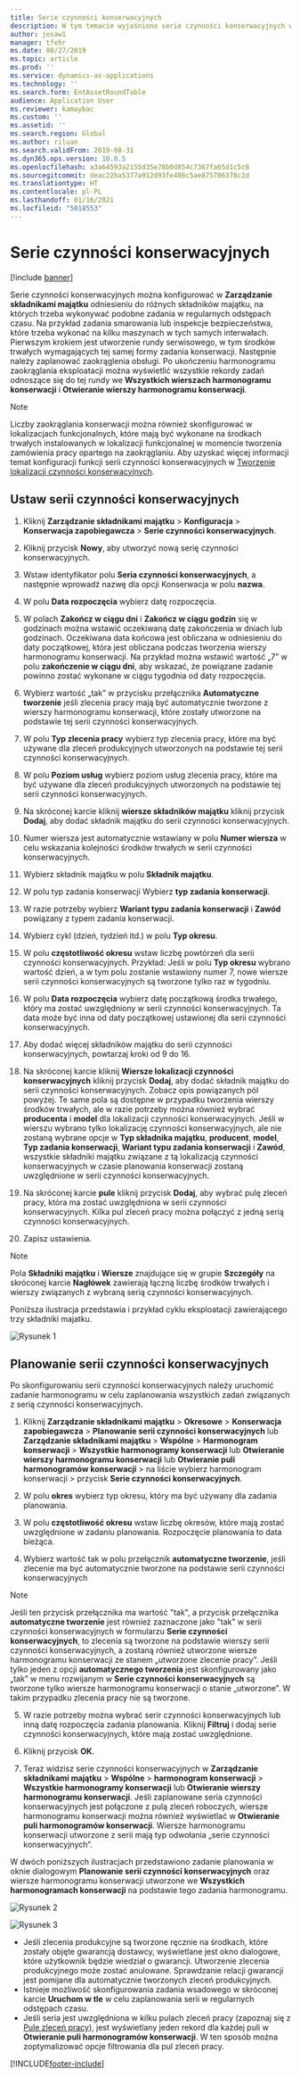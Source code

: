 ```yaml
---
title: Serie czynności konserwacyjnych
description: W tym temacie wyjaśniono serie czynności konserwacyjnych w module Zarządzanie składnikami majątku.
author: josaw1
manager: tfehr
ms.date: 08/27/2019
ms.topic: article
ms.prod: ''
ms.service: dynamics-ax-applications
ms.technology: ''
ms.search.form: EntAssetRoundTable
audience: Application User
ms.reviewer: kamaybac
ms.custom: ''
ms.assetid: ''
ms.search.region: Global
ms.author: riluan
ms.search.validFrom: 2019-08-31
ms.dyn365.ops.version: 10.0.5
ms.openlocfilehash: a3a64593a2155d35e78b0d854c7367fa65d1c5c8
ms.sourcegitcommit: deac22ba5377a912d93fe408c5ae875706378c2d
ms.translationtype: HT
ms.contentlocale: pl-PL
ms.lasthandoff: 01/16/2021
ms.locfileid: "5018553"
---
```

# <a name="maintenance-rounds"></a>Serie czynności konserwacyjnych

[!include [banner](../../includes/banner.md)]

 

Serie czynności konserwacyjnych można konfigurować w **Zarządzanie składnikami majątku** odniesieniu do różnych składników majątku, na których trzeba wykonywać podobne zadania w regularnych odstępach czasu. Na przykład zadania smarowania lub inspekcje bezpieczeństwa, które trzeba wykonać na kilku maszynach w tych samych interwałach. Pierwszym krokiem jest utworzenie rundy serwisowego, w tym środków trwałych wymagających tej samej formy zadania konserwacji. Następnie należy zaplanować zaokrąglenia obsługi. Po ukończeniu harmonogramu zaokrąglania eksploatacji można wyświetlić wszystkie rekordy zadań odnoszące się do tej rundy we **Wszystkich wierszach harmonogramu konserwacji** i **Otwieranie wierszy harmonogramu konserwacji**.

>[!NOTE]
>Liczby zaokrąglania konserwacji można również skonfigurować w lokalizacjach funkcjonalnych, które mają być wykonane na środkach trwałych instalowanych w lokalizacji funkcjonalnej w momencie tworzenia zamówienia pracy opartego na zaokrąglaniu. Aby uzyskać więcej informacji temat konfiguracji funkcji serii czynności konserwacyjnych w [Tworzenie lokalizacji czynności konserwacyjnych](../functional-locations/create-functional-locations.md).

## <a name="set-up-a-maintenance-round"></a>Ustaw serii czynności konserwacyjnych

1. Kliknij **Zarządzanie składnikami majątku** > **Konfiguracja** > **Konserwacja zapobiegawcza** > **Serie czynności konserwacyjnych**.

2. Kliknij przycisk **Nowy**, aby utworzyć nową serię czynności konserwacyjnych.

3. Wstaw identyfikator polu **Seria czynności konserwacyjnych**, a następnie wprowadź nazwę dla opcji Konserwacja w polu **nazwa**.

4. W polu **Data rozpoczęcia** wybierz datę rozpoczęcia.

5. W polach **Zakończ w ciągu dni** i **Zakończ w ciągu godzin** się w godzinach można wstawić oczekiwaną datę zakończenia w dniach lub godzinach. Oczekiwana data końcowa jest obliczana w odniesieniu do daty początkowej, która jest obliczana podczas tworzenia wierszy harmonogramu konserwacji. Na przykład można wstawić wartość „7” w polu **zakończenie w ciągu dni**, aby wskazać, że powiązane zadanie powinno zostać wykonane w ciągu tygodnia od daty rozpoczęcia.

6. Wybierz wartość „tak” w przycisku przełącznika **Automatyczne tworzenie** jeśli zlecenia pracy mają być automatycznie tworzone z wierszy harmonogramu konserwacji, które zostały utworzone na podstawie tej serii czynności konserwacyjnych.

7. W polu **Typ zlecenia pracy** wybierz typ zlecenia pracy, które ma być używane dla zleceń produkcyjnych utworzonych na podstawie tej serii czynności konserwacyjnych.

8. W polu **Poziom usług** wybierz poziom usług zlecenia pracy, które ma być używane dla zleceń produkcyjnych utworzonych na podstawie tej serii czynności konserwacyjnych.

9. Na skróconej karcie kliknij **wiersze składników majątku** kliknij przycisk **Dodaj**, aby dodać składnik majątku do serii czynności konserwacyjnych.

10. Numer wiersza jest automatycznie wstawiany w polu **Numer wiersza** w celu wskazania kolejności środków trwałych w serii czynności konserwacyjnych.

11. Wybierz składnik majątku w polu **Składnik majątku**.

12. W polu typ zadania konserwacji Wybierz **typ zadania konserwacji**.

13. W razie potrzeby wybierz **Wariant typu zadania konserwacji** i **Zawód** powiązany z typem zadania konserwacji.

14. Wybierz cykl (dzień, tydzień itd.) w polu **Typ okresu**.

15. W polu **częstotliwość okresu** wstaw liczbę powtórzeń dla serii czynności konserwacyjnych. Przykład: Jeśli w polu **Typ okresu** wybrano wartość dzień, a w tym polu zostanie wstawiony numer 7, nowe wiersze serii czynności konserwacyjnych są tworzone tylko raz w tygodniu.

16. W polu **Data rozpoczęcia** wybierz datę początkową środka trwałego, który ma zostać uwzględniony w serii czynności konserwacyjnych. Ta data może być inna od daty początkowej ustawionej dla serii czynności konserwacyjnych.

17. Aby dodać więcej składników majątku do serii czynności konserwacyjnych, powtarzaj kroki od 9 do 16.

18. Na skróconej karcie kliknij **Wiersze lokalizacji czynności konserwacyjnych** kliknij przycisk **Dodaj**, aby dodać składnik majątku do serii czynności konserwacyjnych. Zobacz opis powiązanych pól powyżej. Te same pola są dostępne w przypadku tworzenia wierszy środków trwałych, ale w razie potrzeby można również wybrać **producenta** i **model** dla lokalizacji czynności konserwacyjnych. Jeśli w wierszu wybrano tylko lokalizację czynności konserwacyjnych, ale nie zostaną wybrane opcje w **Typ składnika majątku**, **producent**, **model**, **Typ zadania konserwacji**, **Wariant typu zadania konserwacji** i **Zawód**, wszystkie składniki majątku związane z tą lokalizacją czynności konserwacyjnych w czasie planowania konserwacji zostaną uwzględnione w serii czynności konserwacyjnych.

19. Na skróconej karcie **pule** kliknij przycisk **Dodaj**, aby wybrać pulę zleceń pracy, która ma zostać uwzględniona w serii czynności konserwacyjnych. Kilka pul zleceń pracy można połączyć z jedną serią czynności konserwacyjnych.

20. Zapisz ustawienia.

>[!NOTE]
>Pola **Składniki majątku** i **Wiersze** znajdujące się w grupie **Szczegóły** na skróconej karcie **Nagłówek** zawierają łączną liczbę środków trwałych i wierszy związanych z wybraną serią czynności konserwacyjnych.

Poniższa ilustracja przedstawia i przykład cyklu eksploatacji zawierającego trzy składniki majatku.

![Rysunek 1](media/13-preventive-maintenance.png)


## <a name="schedule-maintenance-rounds"></a>Planowanie serii czynności konserwacyjnych

Po skonfigurowaniu serii czynności konserwacyjnych należy uruchomić zadanie harmonogramu w celu zaplanowania wszystkich zadań związanych z serią czynności konserwacyjnych.

1. Kliknij **Zarządzanie składnikami majątku** > **Okresowe** > **Konserwacja zapobiegawcza** > **Planowanie serii czynności konserwacyjnych** lub **Zarządzanie składnikami majątku** > **Wspólne** > **Harmonogram konserwacji** > **Wszystkie harmonogramy konserwacji** lub **Otwieranie wierszy harmonogramu konserwacji** lub **Otwieranie puli harmonogramów konserwacji** > na liście wybierz harmonogram konserwacji > przycisk **Serie czynności konserwacyjnych**.

2. W polu **okres** wybierz typ okresu, który ma być używany dla zadania planowania.

3. W polu **częstotliwość okresu** wstaw liczbę okresów, które mają zostać uwzględnione w zadaniu planowania. Rozpoczęcie planowania to data bieżąca.

4. Wybierz wartość tak w polu przełącznik **automatyczne tworzenie**, jeśli zlecenie ma być automatycznie tworzone na podstawie serii czynności konserwacyjnych

>[!NOTE]
>Jeśli ten przycisk przełącznika ma wartość "tak", a przycisk przełącznika **automatyczne tworzenie** jest również zaznaczone jako "tak" w serii czynności konserwacyjnych w formularzu **Serie czynności konserwacyjnych**, to zlecenia są tworzone na podstawie wierszy serii czynności konserwacyjnych, a zostaną również utworzone wiersze harmonogramu konserwacji ze stanem „utworzone zlecenie pracy”. Jeśli tylko jeden z opcji **automatycznego tworzenia** jest skonfigurowany jako „tak” w menu rozwijanym w **Serie czynności konserwacyjnych** są tworzone tylko wiersze harmonogramu konserwacji o stanie „utworzone”. W takim przypadku zlecenia pracy nie są tworzone.

5. W razie potrzeby można wybrać serir czynności konserwacyjnych lub inną datę rozpoczęcia zadania planowania. Kliknij **Filtruj** i dodaj serie czynności konserwacyjnych, które mają zostać uwzględnione.

6. Kliknij przycisk **OK**.

7. Teraz widzisz serie czynności konserwacyjnych w **Zarządzanie składnikami majątku** > **Wspólne** > **harmonogram konserwacji** > **Wszystkie harmonogramy konserwacji** lub **Otwieranie wierszy harmonogramu konserwacji**. Jeśli zaplanowane seria czynności konserwacyjnych jest połączone z pulą zleceń roboczych, wiersze harmonogramu konserwacji można również wyświetlać w **Otwieranie puli harmonogramów konserwacji**. Wiersze harmonogramu konserwacji utworzone z serii mają typ odwołania „serie czynności konserwacyjnych”.

W dwóch poniższych ilustracjach przedstawiono zadanie planowania w oknie dialogowym **Planowanie serii czynności konserwacyjnych** oraz wiersze harmonogramu konserwacji utworzone we **Wszystkich harmonogramach konserwacji** na podstawie tego zadania harmonogramu.

![Rysunek 2](media/14-preventive-maintenance.png)

![Rysunek 3](media/15-preventive-maintenance.png)

- Jeśli zlecenia produkcyjne są tworzone ręcznie na środkach, które zostały objęte gwarancją dostawcy, wyświetlane jest okno dialogowe, które użytkownik będzie wiedział o gwarancji. Utworzenie zlecenia produkcyjnego może zostać anulowane. Sprawdzanie relacji gwarancji jest pomijane dla automatycznie tworzonych zleceń produkcyjnych.  
- Istnieje możliwość skonfigurowania zadania wsadowego w skróconej karcie **Uruchom w tle** w celu zaplanowania serii w regularnych odstępach czasu.  
- Jeśli seria jest uwzględniona w kilku pulach zleceń pracy (zapoznaj się z [Pule zleceń pracy](../work-orders/work-order-pools.md)), jest wyświetlany jeden rekord dla każdej puli w **Otwieranie puli harmonogramów konserwacji**. W ten sposób można zoptymalizować opcje filtrowania dla pul zleceń pracy.



[!INCLUDE[footer-include](../../../includes/footer-banner.md)]
